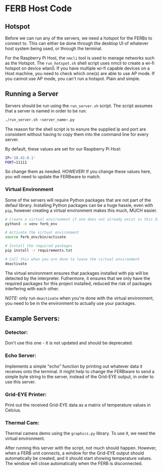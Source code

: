 # FERB Host Code

## Hotspot
Before we can run any of the servers, we need a hotspot for the FERBs to connect to.
This can either be done through the desktop UI of whatever host system being used, or through the terminal.

For the Raspberry Pi Host, the `nmcli` tool is used to manage networks such as the Hotspot.
The `run_hotspot.sh` shell script uses nmcli to create a wi-fi hotspot on device wlan0. If you have multiple
wi-fi capable devices on a Host machine, you need to check which one(s) are able to use AP mode. If you cannot
use AP mode, you can't run a hotspot. Plain and simple.


## Running a Server
Servers should be run using the `run_server.sh` script. The script assumes that a server is named in order to be run:
```Bash
./run_server.sh <server_name>.py
```

The reason for the shell script is to esnure the supplied ip and port are consistent without having to copy them
into the command line for every server.

By default, these values are set for our Raspberry Pi Host:
```Bash
IP='10.42.0.1'
PORT=11111
```
So change them as needed. HOWEVER! If you change these values here, you will need to update the FERBware to match.

### Virtual Environment
Some of the servers will require Python packages that are not part of the defaul library.
Installing Python packages can be a huge hassle, even with `pip`, however creating a virtual environment makes this
much, MUCH easier.

```Bash
# Create a virtual environment if one does not already exist in this directory
python3 -m venv ferb_env

# Activate the virtual environment
source ferb_env/bin/activate

# Install the required packages
pip install -r requirements.txt

# Call this when you are done to leave the virtual environment
deactivate
```

The virtual environment ensures that packages installed with pip will be detected by the interpreter.
Futhermore, it ensures that we only have the required packages for this project installed, reduced the risk of
packages interfering with each other. 

*NOTE:* only run `deactivate` when you're done with the virtual environment,
you need to be in the environment to actually use your packages.


## Example Servers:
### Detector:
Don't use this one - it is not updated and should be deprecated.

### Echo Server:
Implements a simple "echo" function by printing out whatever data it receives onto the terminal.
It might help to change the FERBware to send a simple byte string to the server, instead of the Grid-EYE output, in order to use this server.

### Grid-EYE Printer:
Print out the received Grid-EYE data as a matrix of temperature values in Celcius.

### Thermal Cam:
Thermal camera demo using the `graphics.py` library. To use it, we need the virtual environment.

After running this server with the script, not much should happen. However, when a FERB unit connects,
a window for the Grid-EYE output should automatically be created, and it should start showing temperature values.
The window will close automatically when the FERB is disconnected.
